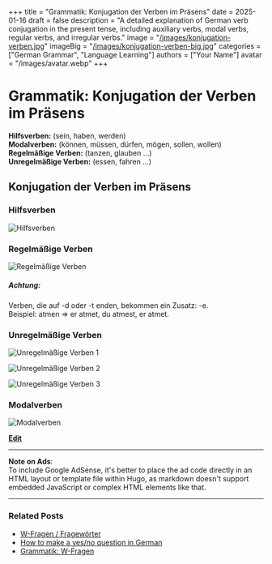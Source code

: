 +++
title = "Grammatik: Konjugation der Verben im Präsens"
date = 2025-01-16
draft = false
description = "A detailed explanation of German verb conjugation in the present tense, including auxiliary verbs, modal verbs, regular verbs, and irregular verbs."
image = "[/images/konjugation-verben.jpg](https://r72.cooltext.com/rendered/cooltext473991758467426.png)"
imageBig = "[/images/konjugation-verben-big.jpg](https://r72.cooltext.com/rendered/cooltext473991758467426.png)"
categories = ["German Grammar", "Language Learning"]
authors = ["Your Name"]
avatar = "/images/avatar.webp"
+++

# Grammatik: Konjugation der Verben im Präsens

**Hilfsverben:** (sein, haben, werden)  
**Modalverben:** (können, müssen, dürfen, mögen, sollen, wollen)  
**Regelmäßige Verben:** (tanzen, glauben ...)  
**Unregelmäßige Verben:** (essen, fahren ...)  

## Konjugation der Verben im Präsens

### Hilfsverben

![Hilfsverben](https://blogger.googleusercontent.com/img/b/R29vZ2xl/AVvXsEhZPbSZAOp7NYmOZse66vhG24qJKnzEHEhIgZxLfL4xZSqAljL68ntOWWvCwBddrGwrNapGDhavv0F1Bk9XnZ_fLddku_8f5Q4b_m0f8qCDaiBzw1wYaeW_Pja9bzFTvs4MpZQEkpQ7zP95/s1600/konjugation+der+verben+im+pr%25C3%25A4sens.PNG)

### Regelmäßige Verben

![Regelmäßige Verben](https://blogger.googleusercontent.com/img/b/R29vZ2xl/AVvXsEiKks51cHRfmZVb5YBmFSNkNqSFMoCIiMq5CcNSRsCXWr0gpBXVz5DbcPMdUctEjDdB5ii08ZHtPkd4ls1CK0HJOr1PohU-NT_kHIZvtW0S0qOYCX-Yu_rhmnRX-nADaPeX248s_AhdtYVJ/s1600/konjugation+der+verben+im+pr%25C3%25A4sens+regelm%25C3%25A4%25C3%259Fige.PNG)

##### Achtung:

Verben, die auf -d oder -t enden, bekommen ein Zusatz: -e.  
Beispiel: atmen => er atmet, du atmest, er atmet.

### Unregelmäßige Verben

![Unregelmäßige Verben 1](https://blogger.googleusercontent.com/img/b/R29vZ2xl/AVvXsEh07rKgORwfwsLn0lw9nvks-iJaU93H1yPrR2e_bdgK3agDSPCtDAx5rglZNnVQB755O10ZIBlbiCv7r6-K5Vhj19YcChcJf7Ln7xNV5HS36_z_BvbL4xXeQiX5qTBTOSR2db9ijtkxVZ4B/s1600/unregelm%25C3%25A4ssige+1.PNG)

![Unregelmäßige Verben 2](https://blogger.googleusercontent.com/img/b/R29vZ2xl/AVvXsEjHe8h0k4UqKPdHF7Hu13oQo4MF-uDhEDnm7uMAm0q3h2eD46RsnLY8vVjy8m5DAr53y6ZhGqJzF4TOZLFCom4o9ZgivIHTPDJoVLZg3kMcgW1vZn6VIO4tezrNlsu2MZhyphenhyphenhvD3w0aQFkWR/s1600/unregelm%25C3%25A4ssige+2.PNG)

![Unregelmäßige Verben 3](https://blogger.googleusercontent.com/img/b/R29vZ2xl/AVvXsEiMMtp2J9ITETm6-l43BVSW96pNmL99Ztf7C2yMXKAja015TtyS44icOzgHpsZkhN8ZKZSiUqgqsJZXaUt_zNvltis2km6zYSXv4lpigUsqgfNuDBCFPX7PJtTQNVQEQTSc6BAgKh_06HXp/s1600/unregelm%25C3%25A4ssige+3.PNG)

### Modalverben

![Modalverben](https://blogger.googleusercontent.com/img/b/R29vZ2xl/AVvXsEiIhiCWZkkK7obq53Ns2BFIdFH6TIJRcJgYLq9tV17yI80YHMRVMt_mVLzTORiLAK4ciRy20TsmF6BPaK-90B_vWMUsyB_szmXP4m0pzvMlxsyWMQ4yI9DAV-ubr6XKa2H0_CNoVWgs5Oaj/s1600/Modalverben.PNG)

[**Edit**](https://www.blogger.com/post-edit.g?blogID=86843818829555881&postID=6582854508690507521&from=pencil "Edit Post")

---

**Note on Ads**:  
To include Google AdSense, it's better to place the ad code directly in an HTML layout or template file within Hugo, as markdown doesn't support embedded JavaScript or complex HTML elements like that.

---

### Related Posts

- [W-Fragen / Fragewörter](https://easydeutschlernen.blogspot.com/2016/08/w-fragen-frageworter.html)
- [How to make a yes/no question in German](https://easydeutschlernen.blogspot.com/2016/06/how-to-make-yesno-question-in-german.html)
- [Grammatik: W-Fragen](https://easydeutschlernen.blogspot.com/2016/05/grammatik-w-fragen.html)
